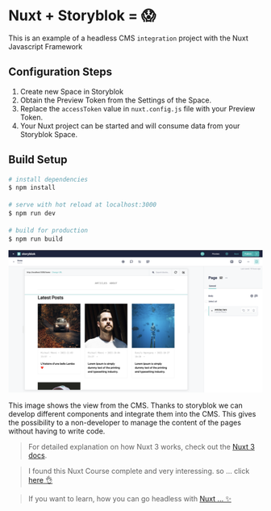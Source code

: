 # Nuxt + Storyblok = 😱

This is an example of a headless CMS `integration` project with the Nuxt Javascript Framework
## Configuration Steps

1. Create new Space in Storyblok
2. Obtain the Preview Token from the Settings of the Space.
3. Replace the `accessToken` value in `nuxt.config.js` file with your Preview Token.
4. Your Nuxt project can be started and will consume data from your Storyblok Space.

## Build Setup

```bash
# install dependencies
$ npm install

# serve with hot reload at localhost:3000
$ npm run dev

# build for production
$ npm run build
```

![example](readme-images/1.png)

This image shows the view from the CMS. Thanks to storyblok we can develop different components and integrate them into the CMS. This gives the possibility to a non-developer to manage the content of the pages without having to write code.

> For detailed explanation on how Nuxt 3 works, check out the [Nuxt 3 docs](https://v3.nuxtjs.org/guide/concepts/introduction).

> I found this Nuxt Course complete and very interessing. so ... click <a target="_blank" href="https://www.udemy.com/course/the-nuxt-3-bootcamp-the-complete-developer-guide/"> here 👌 </a>

> If you want to learn, how you can go headless with <a target="_blank" href="https://www.storyblok.com/tc/nuxtjs">Nuxt ... ✨</a>
